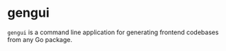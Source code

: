 # gengui

`gengui` is a command line application for generating frontend codebases from any Go package.
